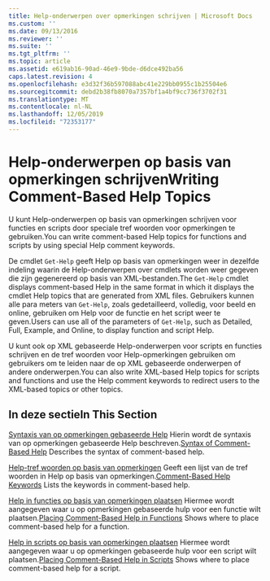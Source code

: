 ```yaml
---
title: Help-onderwerpen over opmerkingen schrijven | Microsoft Docs
ms.custom: ''
ms.date: 09/13/2016
ms.reviewer: ''
ms.suite: ''
ms.tgt_pltfrm: ''
ms.topic: article
ms.assetid: e619ab16-90ad-46e9-9bde-d6dce492ba56
caps.latest.revision: 4
ms.openlocfilehash: e3d32f36b597088abc41e229bb0955c1b25504e6
ms.sourcegitcommit: debd2b38fb8070a7357bf1a4bf9cc736f3702f31
ms.translationtype: MT
ms.contentlocale: nl-NL
ms.lasthandoff: 12/05/2019
ms.locfileid: "72353177"
---
```

# <a name="writing-comment-based-help-topics"></a><span data-ttu-id="822b0-102">Help-onderwerpen op basis van opmerkingen schrijven</span><span class="sxs-lookup"><span data-stu-id="822b0-102">Writing Comment-Based Help Topics</span></span>

<span data-ttu-id="822b0-103">U kunt Help-onderwerpen op basis van opmerkingen schrijven voor functies en scripts door speciale tref woorden voor opmerkingen te gebruiken.</span><span class="sxs-lookup"><span data-stu-id="822b0-103">You can write comment-based Help topics for functions and scripts by using special Help comment keywords.</span></span>

 <span data-ttu-id="822b0-104">De cmdlet `Get-Help` geeft Help op basis van opmerkingen weer in dezelfde indeling waarin de Help-onderwerpen over cmdlets worden weer gegeven die zijn gegenereerd op basis van XML-bestanden.</span><span class="sxs-lookup"><span data-stu-id="822b0-104">The `Get-Help` cmdlet displays comment-based Help in the same format in which it displays the cmdlet Help topics that are generated from XML files.</span></span> <span data-ttu-id="822b0-105">Gebruikers kunnen alle para meters van `Get-Help`, zoals gedetailleerd, volledig, voor beeld en online, gebruiken om Help voor de functie en het script weer te geven.</span><span class="sxs-lookup"><span data-stu-id="822b0-105">Users can use all of the parameters of `Get-Help`, such as Detailed, Full, Example, and Online, to display function and script Help.</span></span>

 <span data-ttu-id="822b0-106">U kunt ook op XML gebaseerde Help-onderwerpen voor scripts en functies schrijven en de tref woorden voor Help-opmerkingen gebruiken om gebruikers om te leiden naar de op XML gebaseerde onderwerpen of andere onderwerpen.</span><span class="sxs-lookup"><span data-stu-id="822b0-106">You can also write XML-based Help topics for scripts and functions and use the Help comment keywords to redirect users to the XML-based topics or other topics.</span></span>

## <a name="in-this-section"></a><span data-ttu-id="822b0-107">In deze sectie</span><span class="sxs-lookup"><span data-stu-id="822b0-107">In This Section</span></span>

 <span data-ttu-id="822b0-108">[Syntaxis van op opmerkingen gebaseerde Help](./syntax-of-comment-based-help.md) Hierin wordt de syntaxis van op opmerkingen gebaseerde Help beschreven.</span><span class="sxs-lookup"><span data-stu-id="822b0-108">[Syntax of Comment-Based Help](./syntax-of-comment-based-help.md) Describes the syntax of comment-based help.</span></span>

 <span data-ttu-id="822b0-109">[Help-tref woorden op basis van opmerkingen](./comment-based-help-keywords.md) Geeft een lijst van de tref woorden in Help op basis van opmerkingen.</span><span class="sxs-lookup"><span data-stu-id="822b0-109">[Comment-Based Help Keywords](./comment-based-help-keywords.md) Lists the keywords in comment-based help.</span></span>

 <span data-ttu-id="822b0-110">[Help in functies op basis van opmerkingen plaatsen](./placing-comment-based-help-in-functions.md) Hiermee wordt aangegeven waar u op opmerkingen gebaseerde hulp voor een functie wilt plaatsen.</span><span class="sxs-lookup"><span data-stu-id="822b0-110">[Placing Comment-Based Help in Functions](./placing-comment-based-help-in-functions.md) Shows where to place comment-based help for a function.</span></span>

 <span data-ttu-id="822b0-111">[Help in scripts op basis van opmerkingen plaatsen](./placing-comment-based-help-in-scripts.md) Hiermee wordt aangegeven waar u op opmerkingen gebaseerde hulp voor een script wilt plaatsen.</span><span class="sxs-lookup"><span data-stu-id="822b0-111">[Placing Comment-Based Help in Scripts](./placing-comment-based-help-in-scripts.md) Shows where to place comment-based help for a script.</span></span>